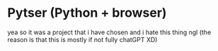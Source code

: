 # Pytser (Python + browser)
yea so it was a project that i have chosen and i hate this thing ngl (the reason is that this is mostly if not fully chatGPT XD)
